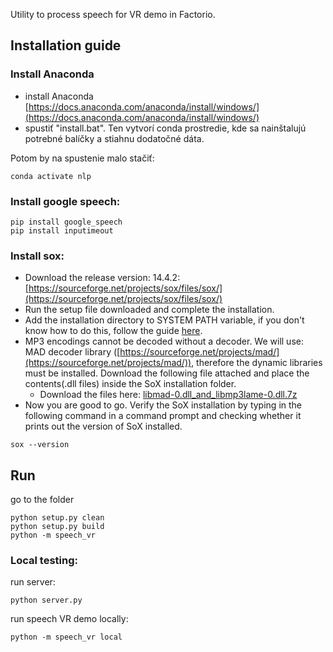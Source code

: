 Utility to process speech for VR demo in Factorio.

## Installation guide

### Install Anaconda

*  install Anaconda [https://docs.anaconda.com/anaconda/install/windows/](https://docs.anaconda.com/anaconda/install/windows/) 
*  spustiť "install.bat". Ten vytvorí conda prostredie, kde sa nainštalujú potrebné balíčky a stiahnu dodatočné dáta.


Potom by na spustenie malo stačiť:

```
conda activate nlp 
```
### Install google speech:
```
pip install google_speech
pip install inputimeout
```


### Install sox:
* Download the release version: 14.4.2: [https://sourceforge.net/projects/sox/files/sox/](https://sourceforge.net/projects/sox/files/sox/)
* Run the setup file downloaded and complete the installation.
* Add the installation directory to SYSTEM PATH variable, if you don't know how to do this, follow the guide [here](https://docs.alfresco.com/4.2/tasks/fot-addpath.html).
* MP3 encodings cannot be decoded without a decoder. We will use: MAD decoder library ([https://sourceforge.net/projects/mad/](https://sourceforge.net/projects/mad/)), therefore the dynamic libraries must be installed. Download the following file attached and place the contents(.dll files) inside the SoX installation folder.
  * Download the files here: [libmad-0.dll_and_libmp3lame-0.dll.7z](https://at.projects.genivi.org/wiki/download/attachments/40403961/libmad-0.dll_and_libmp3lame-0.dll.7z?version=1&modificationDate=1563087469000&api=v2)
* Now you are good to go. Verify the SoX installation by typing in the following command in a command prompt and checking whether it prints out the version of SoX installed.
 ```
sox --version
```

## Run 
go to the folder
```
python setup.py clean
python setup.py build
python -m speech_vr
```
### Local testing:
run server: 
```
python server.py
```
run speech VR demo locally:
```
python -m speech_vr local
```



